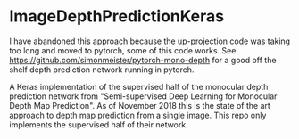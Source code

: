 # ImageDepthPredictionKeras
I have abandoned this approach because the up-projection code was taking too long and moved to pytorch, some of this code works. See https://github.com/simonmeister/pytorch-mono-depth for a good off the shelf depth prediction network running in pytorch.


A Keras implementation of the supervised half of the monocular depth prediction network from "Semi-supervised Deep Learning for Monocular Depth Map Prediction". As of November 2018 this is the state of the art approach to depth map prediction from a single image. This repo only implements the supervised half of their network.
